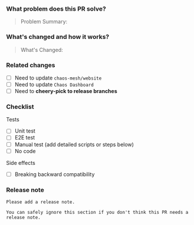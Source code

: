 <!--
Thank you for contributing to Chaos Mesh!

If you're not sure how to do it, please read the CONTRIBUTING document of Chaos Mesh first.

https://github.com/chaos-mesh/chaos-mesh/blob/master/CONTRIBUTING.md

If you still have questions, please let us know via issues.

Please follow the Title Formats below when you open a new PR:

1. module[, module2, module3]: what's changed
2. *: what's changed
-->

### What problem does this PR solve?

<!-- Uncomment this line if some issues to close -->
<!-- Close #xxx -->

> Problem Summary:

### What's changed and how it works?

<!-- Uncomment this line if this PR is associated with a proposal -->
<!-- Proposal: [xxx](url) -->

> What's Changed:

### Related changes

- [ ] Need to update `chaos-mesh/website`
- [ ] Need to update `Chaos Dashboard`
- [ ] Need to **cheery-pick to release branches**

### Checklist

Tests

<!-- Must include at least one of them. -->

- [ ] Unit test
- [ ] E2E test
- [ ] Manual test (add detailed scripts or steps below)
- [ ] No code

Side effects

- [ ] Breaking backward compatibility

### Release note <!-- bugfixes or new feature need a release note -->

```text
Please add a release note.

You can safely ignore this section if you don't think this PR needs a release note.
```
